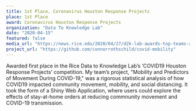 ```yaml
---
title: 1st Place, Coronavirus Houston Response Projects
place: 1st Place
award: Coronavirus Houston Response Projects
organization: "Data To Knowledge Lab"
date: "2020-04-15"
featured: false
media_url: "https://news.rice.edu/2020/04/27/d2k-lab-awards-top-teams-at-virtual-showcase/"
project_url: "https://github.com/connorrothschild/covid-mobility"
---
```


Awarded first place in the Rice Data to Knowledge Lab’s ‘COVID19 Houston Response Projects’ competition. My team’s project, "Mobility and Predictors of Movement During COVID-19," was a rigorous statistical analysis of how COVID19 impacted community movement, mobility, and social distancing. It took the form of a Shiny Web Application, where users could explore the effects of stay-at-home orders at reducing commnunity movement and COVID-19 transmission.
